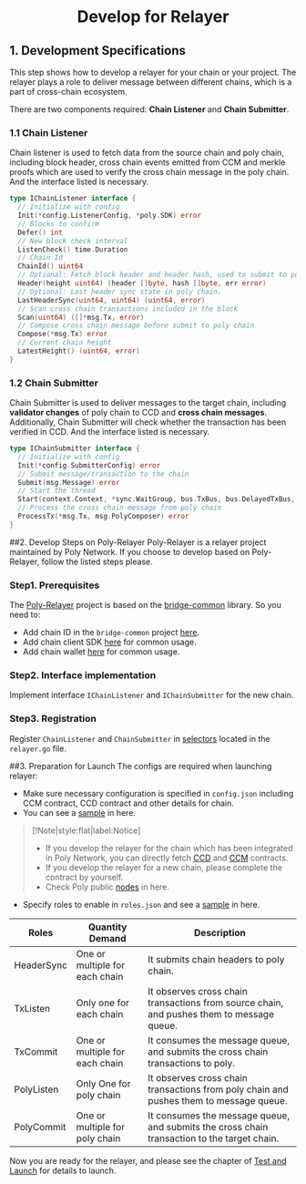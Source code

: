 <h1 align="center">Develop for Relayer</h1>

## 1. Development Specifications

This step shows how to develop a relayer for your chain or your project. The relayer plays a role to deliver message between different chains, which is a part of cross-chain ecosystem. 

There are two components required: **Chain Listener** and **Chain Submitter**. 

### 1.1 Chain Listener
Chain listener is used to fetch data from the source chain and poly chain, including block header, cross chain events emitted from CCM and merkle proofs which are used to verify the cross chain message in the poly chain.
And the interface listed is necessary.

```go
type IChainListener interface {
  // Initialize with config
  Init(*config.ListenerConfig, *poly.SDK) error
  // Blocks to confirm
  Defer() int
  // New block check interval
  ListenCheck() time.Duration
  // Chain Id
  ChainId() uint64
  // Optional: Fetch block header and header hash, used to submit to poly chain for verifications
  Header(height uint64) (header []byte, hash []byte, err error)
  // Optional: Last header sync state in poly chain.
  LastHeaderSync(uint64, uint64) (uint64, error)
  // Scan cross chain transactions included in the block
  Scan(uint64) ([]*msg.Tx, error)
  // Compose cross chain message before submit to poly chain
  Compose(*msg.Tx) error
  // Current chain height
  LatestHeight() (uint64, error)
}
```

### 1.2 Chain Submitter
Chain Submitter is used to deliver messages to the target chain, including  **validator changes** of poly chain to CCD and **cross chain messages**.
Additionally, Chain Submitter will check whether the transaction has been verified in CCD.
And the interface listed is necessary.

```go
type IChainSubmitter interface {
  // Initialize with config
  Init(*config.SubmitterConfig) error
  // Submit message/transaction to the chain
  Submit(msg.Message) error
  // Start the thread
  Start(context.Context, *sync.WaitGroup, bus.TxBus, bus.DelayedTxBus, msg.PolyComposer) error  
  // Process the cross chain message from poly chain
  ProcessTx(*msg.Tx, msg.PolyComposer) error
}
```
##2. Develop Steps on Poly-Relayer
Poly-Relayer is a relayer project maintained by Poly Network.
If you choose to develop based on Poly-Relayer, follow the listed steps please.

### Step1. Prerequisites
The [Poly-Relayer](https://github.com/polynetwork/poly-relayer) project is based on the [bridge-common](https://github.com/polynetwork/bridge-common) library. So you need to:
 - Add chain ID in the `bridge-common` project [here](https://github.com/polynetwork/bridge-common/base).
 - Add chain client SDK [here](https://github.com/polynetwork/bridge-common/tree/main/chains) for common usage.
 - Add chain wallet [here](https://github.com/polynetwork/bridge-common/tree/main/wallet) for common usage.

### Step2. Interface implementation
Implement interface `IChainListener` and `IChainSubmitter` for the new chain. 

### Step3. Registration 
Register `ChainListener` and `ChainSubmitter` in [selectors](https://github.com/polynetwork/poly-relayer/blob/main/relayer/relayer.go#L73) located in the `relayer.go` file.

##3. Preparation for Launch
The configs are required when launching relayer:

- Make sure necessary configuration is specified in `config.json` including CCM contract, CCD contract and other details for chain.
- You can see a [sample](https://github.com/polynetwork/poly-relayer/blob/main/config.sample.json) in here.

> [!Note|style:flat|label:Notice]
> - If you develop the relayer for the chain which has been integrated in Poly Network, you can directly fetch [CCD](../../Core_Smart_Contract/Contract/CCD.md) and [CCM](../../Core_Smart_Contract/Contract/CCM.md) contracts.
> - If you develop the relayer for a new chain, please complete the contract by yourself.
> - Check Poly public [nodes](../../Core_Smart_Contract/Nodes/Nodes.md) in here.

- Specify roles to enable in `roles.json` and see a [sample](https://github.com/polynetwork/poly-relayer/blob/main/roles.sample.json) in here. 

| Roles      | Quantity Demand                 | Description                                                                                 |
|------------|---------------------------------|---------------------------------------------------------------------------------------------|
| HeaderSync | One or multiple for each chain  | It submits chain headers to poly chain.                                                     |
| TxListen   | Only one for each chain         | It observes cross chain transactions from source chain, and pushes them to message queue.   |
| TxCommit   | One or multiple for each chain  | It consumes the message queue, and submits the cross chain transactions to poly.            |
| PolyListen | Only One for poly chain         | It observes cross chain transactions from poly chain and pushes them to message queue.      |
| PolyCommit | One or multiple for poly chain  | It consumes the message queue, and submits the cross chain transaction to the target chain. |


Now you are ready for the relayer, and please see the chapter of [Test and Launch](../../new_chain/launch_and_test/launch.md) for details to launch.


